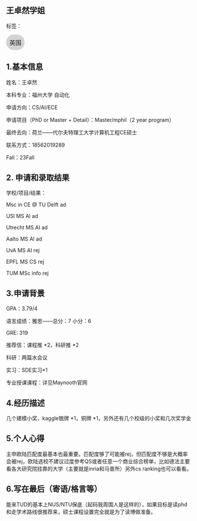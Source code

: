 ## 王卓然学姐

标签：
<a href="https://fzu-fly.online/flying/eu/" target="_blank">
  <div class="box">
    <div class="text">英国</div>
  </div>
</a>

<style>
.box {
  display: inline-block;
  border: 1px solid lightgray; /* 边框颜色 */
  padding: 8px;
  border-radius: 20px; /* 弧度大小 */
  background-color: lightgray; /* 默认背景色 */
  transition: background-color 0.3s ease; /* 添加过渡效果 */
}

.box:hover {
  background-color: #7E56C2; /* 鼠标悬停时的背景色 */
}

.text {
  font-size: 16px;
  text-align: center;
}
</style>

<style>
a[style] {
  position: relative;
}

a[style]:hover {
  background-color: purple;
}
</style>

## 1.基本信息
姓名：王卓然

本科专业：福州大学 自动化

申请方向：CS/AI/ECE

申请项目（PhD or Master + Detail）：Master/mphil（2 year program）

最终去向：荷兰——代尔夫特理工大学计算机工程CE硕士

联系方式：18562019289

Fall：23Fall

## 2. 申请和录取结果
学校/项目/结果：

Msc in CE @ TU Delft ad

USI MS AI ad

Utrecht MS AI ad

Aalto MS AI ad

UvA MS AI rej

EPFL MS CS rej

TUM MSc info rej

## 3.申请背景
GPA：3.79/4

语言成绩：雅思——总分：7 小分：6 

GRE: 319

推荐信：课程推 *2，科研推 *2

科研：两篇水会议

实习：SDE实习*1

专业授课课程：详见Maynooth官网

## 4.经历描述
几个建模小奖，kaggle银牌 *1，铜牌 *1，另外还有几个校级的小奖和几次奖学金


## 5.个人心得
主申欧陆匹配度最基本也最重要。匹配度够了可能被rej，但匹配度不够是大概率会被rej，欧陆选校不建议过度参考QS或者任意一个商业综合榜单，比如德法主要看各大研究院挂靠的大学（主要就是inria和马普所）另外cs ranking也可以看看。

## 6.写在最后（寄语/格言等）
能来TUD的基本上NUS/NTU保底（起码我周围人是这样的），如果目标是读phd和走学术路线很推荐来，硕士课程设置完全就是为了读博做准备。
